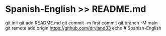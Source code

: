 # Spanish-English >> README.md
git init
git add README.md
git commit -m first commit
git branch -M main
git remote add origin https://github.com/dryland33
echo # Spanish-English
